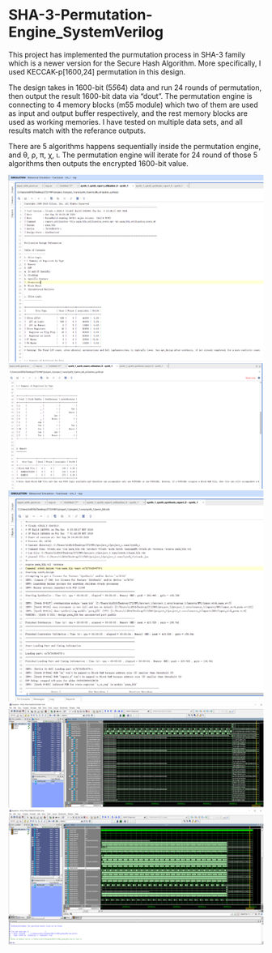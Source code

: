 # SHA-3-Permutation-Engine_SystemVerilog

This project has implemented the purmutation process in SHA-3 family which is a newer version for the Secure Hash Algorithm. More specifically, I used KECCAK-p[1600,24] permutation in this design.

The design takes in 1600-bit (5*5*64) data and run 24 rounds of permutation, then output the result
1600-bit data via “dout”. The permutation engine is connecting to 4 memory blocks (m55 module) which two of them are used as input and output buffer respectively, and the rest memory blocks are used as working memories. 
I have tested on multiple data sets, and all results match with the referance outputs.

There are 5 algorithms happens sequentially inside the permutation engine, and  θ, ρ, π, χ, ι. The permutation engine will iterate for 24 round of those 5 algorithms then outputs the encrypted 1600-bit value.

![Image](https://github.com/tylergithub/SHA-3-Permutation-Engine_SystemVerilog/blob/main/Images/Synthesis_utilization_info.PNG)
![Image](https://github.com/tylergithub/SHA-3-Permutation-Engine_SystemVerilog/blob/main/Images/syn_info.PNG)
![Image](https://github.com/tylergithub/SHA-3-Permutation-Engine_SystemVerilog/blob/main/Images/Synthesis_build_info.PNG)
![Image](https://github.com/tylergithub/SHA-3-Permutation-Engine_SystemVerilog/blob/main/Images/first_1600data_m4_output.PNG)
![Image](https://github.com/tylergithub/SHA-3-Permutation-Engine_SystemVerilog/blob/main/Images/waveform_overview.PNG)

